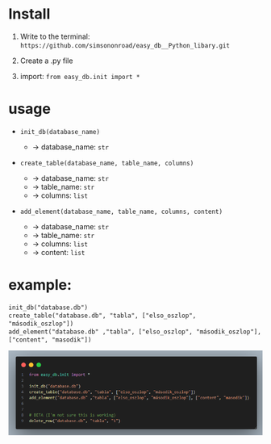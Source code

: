 # Install
1. Write to the terminal: `https://github.com/simsononroad/easy_db__Python_libary.git`

2. Create a .py file
3. import: `from easy_db.init import *`

# usage
- `init_db(database_name)` 
    - -> database_name: `str`
- `create_table(database_name, table_name, columns)`
    - -> database_name: `str`
    - -> table_name: `str`
    - -> columns: `list`

- `add_element(database_name, table_name, columns, content)`
    - -> database_name: `str`
    - -> table_name: `str`
    - -> columns: `list`
    - -> content: `list`

# example:
```
init_db("database.db")
create_table("database.db", "tabla", ["elso_oszlop", "második_oszlop"])
add_element("database.db" ,"tabla", ["elso_oszlop", "második_oszlop"], ["content", "masodik"])
```
<img src="code_snap.PNG">
